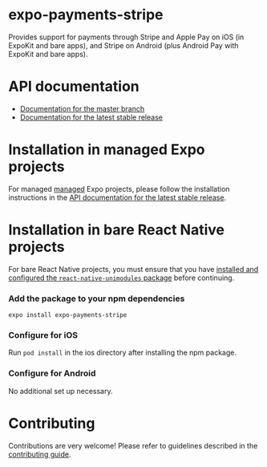 # expo-payments-stripe

Provides support for payments through Stripe and Apple Pay on iOS (in ExpoKit and bare apps), and Stripe on Android (plus Android Pay with ExpoKit and bare apps).

# API documentation

- [Documentation for the master branch](https://github.com/expo/expo/blob/master/docs/pages/versions/unversioned/sdk/payments.md)
- [Documentation for the latest stable release](https://docs.expo.io/versions/latest/sdk/payments/)

# Installation in managed Expo projects

For managed [managed](https://docs.expo.io/versions/latest/introduction/managed-vs-bare/) Expo projects, please follow the installation instructions in the [API documentation for the latest stable release](https://docs.expo.io/versions/latest/sdk/payments/).

# Installation in bare React Native projects

For bare React Native projects, you must ensure that you have [installed and configured the `react-native-unimodules` package](https://github.com/unimodules/react-native-unimodules) before continuing.

### Add the package to your npm dependencies

```
expo install expo-payments-stripe
```

### Configure for iOS

Run `pod install` in the ios directory after installing the npm package.

### Configure for Android

No additional set up necessary.

# Contributing

Contributions are very welcome! Please refer to guidelines described in the [contributing guide](https://github.com/expo/expo#contributing).
